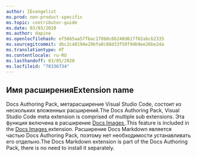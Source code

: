 ```yaml
---
author: IEvangelist
ms.prod: non-product-specific
ms.topic: contributor-guide
ms.date: 03/03/2020
ms.author: dapine
ms.openlocfilehash: ef5665aa57fbac178b0c6b248d61ff62abcb2335
ms.sourcegitcommit: dbc2c48194e29bfa0c88d33f50f94b9ee26be2da
ms.translationtype: HT
ms.contentlocale: ru-RU
ms.lasthandoff: 03/05/2020
ms.locfileid: "78336734"
---
```

## <a name="extension-name"></a><span data-ttu-id="ef86a-101">Имя расширения</span><span class="sxs-lookup"><span data-stu-id="ef86a-101">Extension name</span></span>

<span data-ttu-id="ef86a-102">Docs Authoring Pack, метарасширение Visual Studio Code, состоит из нескольких вложенных расширений.</span><span class="sxs-lookup"><span data-stu-id="ef86a-102">The Docs Authoring Pack, Visual Studio Code meta extension is comprised of multiple sub extensions.</span></span> <span data-ttu-id="ef86a-103">Эта функция включена в расширение <a href="https://marketplace.visualstudio.com/items?itemName=docsmsft.docs-images" target="_blank">Docs Images <span class="docon docon-navigate-external x-hidden-focus"></span></a>.</span><span class="sxs-lookup"><span data-stu-id="ef86a-103">This feature is included in the <a href="https://marketplace.visualstudio.com/items?itemName=docsmsft.docs-images" target="_blank">Docs Images <span class="docon docon-navigate-external x-hidden-focus"></span></a> extension.</span></span> <span data-ttu-id="ef86a-104">Расширение Docs Markdown является частью Docs Authoring Pack, поэтому нет необходимости устанавливать его отдельно.</span><span class="sxs-lookup"><span data-stu-id="ef86a-104">The Docs Markdown extension is part of the Docs Authoring Pack, there is no need to install it separately.</span></span>

